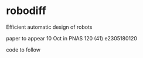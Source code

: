 # robodiff
Efficient automatic design of robots

paper to appear 10 Oct in PNAS 120 (41) e2305180120

code to follow
